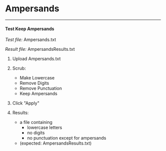 # Ampersands

***

#### Test Keep Ampersands

*Test file:* Ampersands.txt

*Result file:* AmpersandsResults.txt

1. Upload Ampersands.txt

2. Scrub: 
    - Make Lowercase
    - Remove Digits
    - Remove Punctuation
    - Keep Ampersands

3. Click "Apply"

4. Results:
    - a file containing
        * lowercase letters
        * no digits
        * no punctuation except for ampersands
    - (expected: AmpersandsResults.txt)
